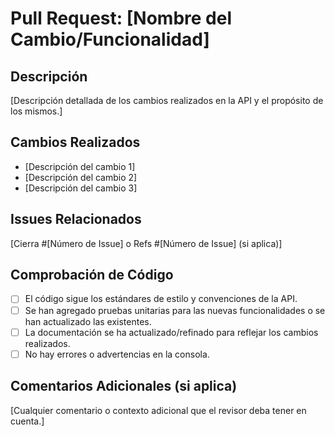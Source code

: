 # Pull Request: [Nombre del Cambio/Funcionalidad]
## Descripción
[Descripción detallada de los cambios realizados en la API y el propósito de los mismos.]

## Cambios Realizados
- [Descripción del cambio 1]
- [Descripción del cambio 2]
- [Descripción del cambio 3]

## Issues Relacionados
[Cierra #[Número de Issue] o Refs #[Número de Issue] (si aplica)]

## Comprobación de Código
- [ ] El código sigue los estándares de estilo y convenciones de la API.
- [ ] Se han agregado pruebas unitarias para las nuevas funcionalidades o se han actualizado las existentes.
- [ ] La documentación se ha actualizado/refinado para reflejar los cambios realizados.
- [ ] No hay errores o advertencias en la consola.
 
## Comentarios Adicionales (si aplica)
[Cualquier comentario o contexto adicional que el revisor deba tener en cuenta.]
